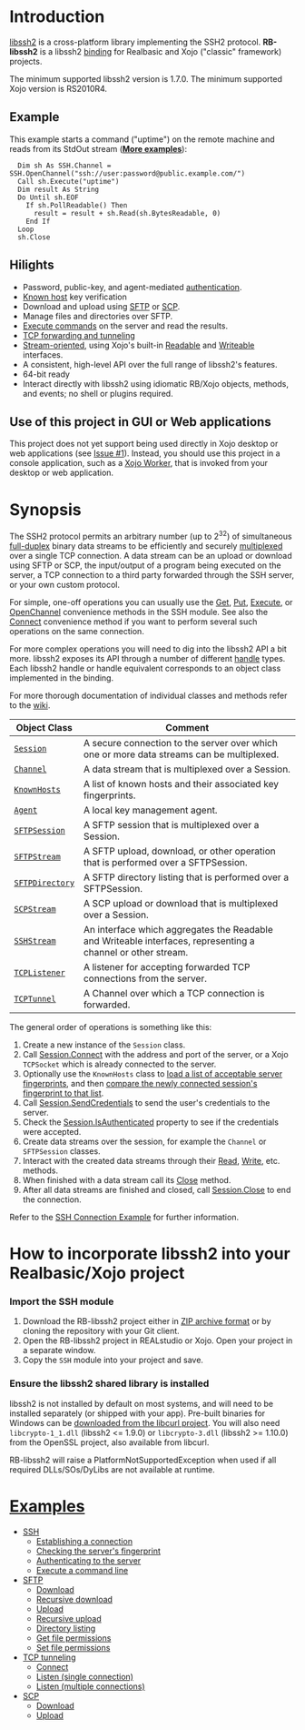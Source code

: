 # Introduction
[libssh2](https://www.libssh2.org/) is a cross-platform library implementing the SSH2 protocol. **RB-libssh2** is a libssh2 [binding](http://en.wikipedia.org/wiki/Language_binding) for Realbasic and Xojo ("classic" framework) projects. 

The minimum supported libssh2 version is 1.7.0. The minimum supported Xojo version is RS2010R4.

## Example
This example starts a command ("uptime") on the remote machine and reads from its StdOut stream ([**More examples**](https://github.com/charonn0/RB-libssh2/wiki#examples)): 

```realbasic
  Dim sh As SSH.Channel = SSH.OpenChannel("ssh://user:password@public.example.com/")
  Call sh.Execute("uptime")
  Dim result As String
  Do Until sh.EOF
    If sh.PollReadable() Then
      result = result + sh.Read(sh.BytesReadable, 0)
    End If
  Loop
  sh.Close
```
## Hilights
* Password, public-key, and agent-mediated [authentication](https://github.com/charonn0/RB-libssh2/wiki/SSH.Session.SendCredentials).
* [Known host](https://github.com/charonn0/RB-libssh2/wiki/SSH.KnownHosts) key verification
* Download and upload using [SFTP](https://github.com/charonn0/RB-libssh2/wiki/SFTP-Examples) or [SCP](https://github.com/charonn0/RB-libssh2/wiki/SCP-Examples).
* Manage files and directories over SFTP.
* [Execute commands](https://github.com/charonn0/RB-libssh2/wiki/Process-Start-Example) on the server and read the results.
* [TCP forwarding and tunneling](https://github.com/charonn0/RB-libssh2/wiki/TCP-Tunneling)
* [Stream-oriented](https://github.com/charonn0/RB-libssh2/wiki/SSH.SSHStream), using Xojo's built-in [Readable](http://docs.xojo.com/index.php/Readable) and [Writeable](http://docs.xojo.com/index.php/Writeable) interfaces. 
* A consistent, high-level API over the full range of libssh2's features.
* 64-bit ready
* Interact directly with libssh2 using idiomatic RB/Xojo objects, methods, and events; no shell or plugins required.

## Use of this project in GUI or Web applications
This project does not yet support being used directly in Xojo desktop or web applications (see [Issue #1](https://github.com/charonn0/RB-libssh2/issues/1)). Instead, you should use this project in a console application, such as a [Xojo Worker](http://docs.xojo.com/Worker), that is invoked from your desktop or web application. 

# Synopsis
The SSH2 protocol permits an arbitrary number (up to 2<sup>32</sup>) of simultaneous [full-duplex](https://en.wikipedia.org/wiki/Duplex_(telecommunications)) binary data streams to be efficiently and securely [multiplexed](https://en.wikipedia.org/wiki/Multiplexing) over a single TCP connection. A data stream can be an upload or download using SFTP or SCP, the input/output of a program being executed on the server, a TCP connection to a third party forwarded through the SSH server, or your own custom protocol.

For simple, one-off operations you can usually use the [Get](https://github.com/charonn0/RB-libssh2/wiki/SSH.Get), [Put](https://github.com/charonn0/RB-libssh2/wiki/SSH.Put), [Execute](https://github.com/charonn0/RB-libssh2/wiki/SSH.Execute), or [OpenChannel](https://github.com/charonn0/RB-libssh2/wiki/SSH.OpenChannel) convenience methods in the SSH module. See also the [Connect](https://github.com/charonn0/RB-libssh2/wiki/SSH.Connect) convenience method if you want to perform several such operations on the same connection.

For more complex operations you will need to dig into the libssh2 API a bit more. libssh2 exposes its API through a number of different [handle](https://en.wikipedia.org/wiki/Handle_%28computing%29) types. Each libssh2 handle or handle equivalent corresponds to an object class implemented in the binding.

For more thorough documentation of individual classes and methods refer to the [wiki](https://github.com/charonn0/RB-libssh2/wiki).

|Object Class|Comment|
|-----------|-------|
|[`Session`](https://github.com/charonn0/RB-libssh2/wiki/SSH.Session)|A secure connection to the server over which one or more data streams can be multiplexed.| 
|[`Channel`](https://github.com/charonn0/RB-libssh2/wiki/SSH.Channel)|A data stream that is multiplexed over a Session.|
|[`KnownHosts`](https://github.com/charonn0/RB-libssh2/wiki/SSH.KnownHosts)|A list of known hosts and their associated key fingerprints.|
|[`Agent`](https://github.com/charonn0/RB-libssh2/wiki/SSH.Agent)|A local key management agent.|
|[`SFTPSession`](https://github.com/charonn0/RB-libssh2/wiki/SSH.SFTPSession)|A SFTP session that is multiplexed over a Session.|
|[`SFTPStream`](https://github.com/charonn0/RB-libssh2/wiki/SSH.SFTPStream)|A SFTP upload, download, or other operation that is performed over a SFTPSession.|
|[`SFTPDirectory`](https://github.com/charonn0/RB-libssh2/wiki/SSH.SFTPDirectory)|A SFTP directory listing that is performed over a SFTPSession.|
|[`SCPStream`](https://github.com/charonn0/RB-libssh2/wiki/SSH.SCPStream)|A SCP upload or download that is multiplexed over a Session.|
|[`SSHStream`](https://github.com/charonn0/RB-libssh2/wiki/SSH.SSHStream)|An interface which aggregates the Readable and Writeable interfaces, representing a channel or other stream.|
|[`TCPListener`](https://github.com/charonn0/RB-libssh2/wiki/SSH.TCPListener)|A listener for accepting forwarded TCP connections from the server.|
|[`TCPTunnel`](https://github.com/charonn0/RB-libssh2/wiki/SSH.TCPTunnel)|A Channel over which a TCP connection is forwarded.|

The general order of operations is something like this:

1. Create a new instance of the `Session` class.
1. Call [Session.Connect](https://github.com/charonn0/RB-libssh2/wiki/SSH.Session.Connect) with the address and port of the server, or a Xojo `TCPSocket` which is already connected to the server.
1. Optionally use the `KnownHosts` class to [load a list of acceptable server fingerprints](https://github.com/charonn0/RB-libssh2/wiki/SSH.KnownHosts.Load), and then [compare the newly connected session's fingerprint to that list](https://github.com/charonn0/RB-libssh2/wiki/SSH.KnownHosts.Lookup).
1. Call [Session.SendCredentials](https://github.com/charonn0/RB-libssh2/wiki/SSH.Session.SendCredentials) to send the user's credentials to the server.
1. Check the [Session.IsAuthenticated](https://github.com/charonn0/RB-libssh2/wiki/SSH.Session.IsAuthenticated) property to see if the credentials were accepted.
1. Create data streams over the session, for example the `Channel` or `SFTPSession` classes.
1. Interact with the created data streams through their [Read](https://github.com/charonn0/RB-libssh2/wiki/SSH.Channel.Read), [Write](https://github.com/charonn0/RB-libssh2/wiki/SSH.Channel.Write), etc. methods.
1. When finished with a data stream call its [Close](https://github.com/charonn0/RB-libssh2/wiki/SSH.Channel.Close) method.
1. After all data streams are finished and closed, call [Session.Close](https://github.com/charonn0/RB-libssh2/wiki/SSH.Session.Close) to end the connection.

Refer to the [SSH Connection Example](https://github.com/charonn0/RB-libssh2/wiki/SSH-Examples#creating-a-session-and-establishing-a-connection) for further information.

# How to incorporate libssh2 into your Realbasic/Xojo project
### Import the SSH module
1. Download the RB-libssh2 project either in [ZIP archive format](https://github.com/charonn0/RB-libssh2/archive/master.zip) or by cloning the repository with your Git client.
2. Open the RB-libssh2 project in REALstudio or Xojo. Open your project in a separate window.
3. Copy the `SSH` module into your project and save.

### Ensure the libssh2 shared library is installed
libssh2 is not installed by default on most systems, and will need to be installed separately (or shipped with your app). Pre-built binaries for Windows can be [downloaded from the libcurl project](https://curl.se/windows/). You will also need `libcrypto-1_1.dll` (libssh2 <= 1.9.0) or `libcrypto-3.dll` (libssh2 >= 1.10.0) from the OpenSSL project, also available from libcurl.

RB-libssh2 will raise a PlatformNotSupportedException when used if all required DLLs/SOs/DyLibs are not available at runtime. 

# [Examples](https://github.com/charonn0/RB-libssh2/wiki/Examples)
* [SSH](https://github.com/charonn0/RB-libssh2/wiki/SSH-Examples)
  * [Establishing a connection](https://github.com/charonn0/RB-libssh2/wiki/SSH-Examples#creating-a-session-and-establishing-a-connection)
  * [Checking the server's fingerprint](https://github.com/charonn0/RB-libssh2/wiki/SSH-Examples#checking-the-servers-fingerprint)
  * [Authenticating to the server](https://github.com/charonn0/RB-libssh2/wiki/SSH-Examples#authenticating-to-the-server)
  * [Execute a command line](https://github.com/charonn0/RB-libssh2/wiki/Process-Start-Example)
* [SFTP](https://github.com/charonn0/RB-libssh2/wiki/SFTP-Examples)
  * [Download](https://github.com/charonn0/RB-libssh2/wiki/SFTP-Examples#download)
  * [Recursive download](https://github.com/charonn0/RB-libssh2/wiki/SFTP-Examples#recursive-download)
  * [Upload](https://github.com/charonn0/RB-libssh2/wiki/SFTP-Examples#upload)
  * [Recursive upload](https://github.com/charonn0/RB-libssh2/wiki/SFTP-Examples#recursive-upload)
  * [Directory listing](https://github.com/charonn0/RB-libssh2/wiki/SFTP-Examples#list-directory)
  * [Get file permissions](https://github.com/charonn0/RB-libssh2/wiki/SFTP-Examples#read-file-permissions)
  * [Set file permissions](https://github.com/charonn0/RB-libssh2/wiki/SFTP-Examples#write-file-permissions)
* [TCP tunneling](https://github.com/charonn0/RB-libssh2/wiki/TCP-Tunneling)
  * [Connect](https://github.com/charonn0/RB-libssh2/wiki/SSH.TCPTunnel#connect-example)
  * [Listen (single connection)](https://github.com/charonn0/RB-libssh2/wiki/SSH.TCPTunnel#listen-example)
  * [Listen (multiple connections)](https://github.com/charonn0/RB-libssh2/wiki/SSH.TCPListener#example)
* [SCP](https://github.com/charonn0/RB-libssh2/wiki/SCP-Examples)
  * [Download](https://github.com/charonn0/RB-libssh2/wiki/SCP-Examples#download)
  * [Upload](https://github.com/charonn0/RB-libssh2/wiki/SCP-Examples#upload)
